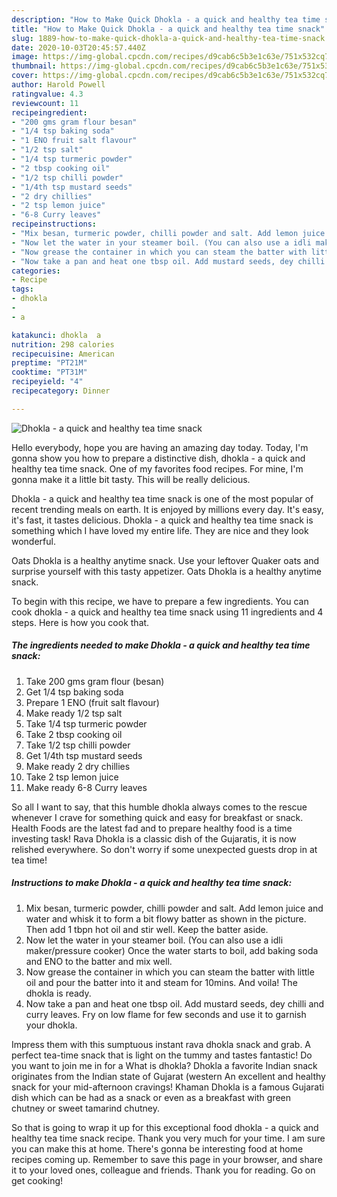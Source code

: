 ```yaml
---
description: "How to Make Quick Dhokla - a quick and healthy tea time snack"
title: "How to Make Quick Dhokla - a quick and healthy tea time snack"
slug: 1889-how-to-make-quick-dhokla-a-quick-and-healthy-tea-time-snack
date: 2020-10-03T20:45:57.440Z
image: https://img-global.cpcdn.com/recipes/d9cab6c5b3e1c63e/751x532cq70/dhokla-a-quick-and-healthy-tea-time-snack-recipe-main-photo.jpg
thumbnail: https://img-global.cpcdn.com/recipes/d9cab6c5b3e1c63e/751x532cq70/dhokla-a-quick-and-healthy-tea-time-snack-recipe-main-photo.jpg
cover: https://img-global.cpcdn.com/recipes/d9cab6c5b3e1c63e/751x532cq70/dhokla-a-quick-and-healthy-tea-time-snack-recipe-main-photo.jpg
author: Harold Powell
ratingvalue: 4.3
reviewcount: 11
recipeingredient:
- "200 gms gram flour besan"
- "1/4 tsp baking soda"
- "1 ENO fruit salt flavour"
- "1/2 tsp salt"
- "1/4 tsp turmeric powder"
- "2 tbsp cooking oil"
- "1/2 tsp chilli powder"
- "1/4th tsp mustard seeds"
- "2 dry chillies"
- "2 tsp lemon juice"
- "6-8 Curry leaves"
recipeinstructions:
- "Mix besan, turmeric powder, chilli powder and salt. Add lemon juice and water and whisk it to form a bit flowy batter as shown in the picture. Then add 1 tbpn hot oil and stir well. Keep the batter aside."
- "Now let the water in your steamer boil. (You can also use a idli maker/pressure cooker) Once the water starts to boil, add baking soda and ENO to the batter and mix well."
- "Now grease the container in which you can steam the batter with little oil and pour the batter into it and steam for 10mins. And voila! The dhokla is ready."
- "Now take a pan and heat one tbsp oil. Add mustard seeds, dey chilli and curry leaves. Fry on low flame for few seconds and use it to garnish your dhokla."
categories:
- Recipe
tags:
- dhokla
- 
- a

katakunci: dhokla  a 
nutrition: 298 calories
recipecuisine: American
preptime: "PT21M"
cooktime: "PT31M"
recipeyield: "4"
recipecategory: Dinner

---
```



![Dhokla - a quick and healthy tea time snack](https://img-global.cpcdn.com/recipes/d9cab6c5b3e1c63e/751x532cq70/dhokla-a-quick-and-healthy-tea-time-snack-recipe-main-photo.jpg)

Hello everybody, hope you are having an amazing day today. Today, I'm gonna show you how to prepare a distinctive dish, dhokla - a quick and healthy tea time snack. One of my favorites food recipes. For mine, I'm gonna make it a little bit tasty. This will be really delicious.

Dhokla - a quick and healthy tea time snack is one of the most popular of recent trending meals on earth. It is enjoyed by millions every day. It's easy, it's fast, it tastes delicious. Dhokla - a quick and healthy tea time snack is something which I have loved my entire life. They are nice and they look wonderful.

Oats Dhokla is a healthy anytime snack. Use your leftover Quaker oats and surprise yourself with this tasty appetizer. Oats Dhokla is a healthy anytime snack.


To begin with this recipe, we have to prepare a few ingredients. You can cook dhokla - a quick and healthy tea time snack using 11 ingredients and 4 steps. Here is how you cook that.

<!--inarticleads1-->

##### The ingredients needed to make Dhokla - a quick and healthy tea time snack:

1. Take 200 gms gram flour (besan)
1. Get 1/4 tsp baking soda
1. Prepare 1 ENO (fruit salt flavour)
1. Make ready 1/2 tsp salt
1. Take 1/4 tsp turmeric powder
1. Take 2 tbsp cooking oil
1. Take 1/2 tsp chilli powder
1. Get 1/4th tsp mustard seeds
1. Make ready 2 dry chillies
1. Take 2 tsp lemon juice
1. Make ready 6-8 Curry leaves


So all I want to say, that this humble dhokla always comes to the rescue whenever I crave for something quick and easy for breakfast or snack. Health Foods are the latest fad and to prepare healthy food is a time investing task! Rava Dhokla is a classic dish of the Gujaratis, it is now relished everywhere. So don&#39;t worry if some unexpected guests drop in at tea time! 

<!--inarticleads2-->

##### Instructions to make Dhokla - a quick and healthy tea time snack:

1. Mix besan, turmeric powder, chilli powder and salt. Add lemon juice and water and whisk it to form a bit flowy batter as shown in the picture. Then add 1 tbpn hot oil and stir well. Keep the batter aside.
1. Now let the water in your steamer boil. (You can also use a idli maker/pressure cooker) Once the water starts to boil, add baking soda and ENO to the batter and mix well.
1. Now grease the container in which you can steam the batter with little oil and pour the batter into it and steam for 10mins. And voila! The dhokla is ready.
1. Now take a pan and heat one tbsp oil. Add mustard seeds, dey chilli and curry leaves. Fry on low flame for few seconds and use it to garnish your dhokla.


Impress them with this sumptuous instant rava dhokla snack and grab. A perfect tea-time snack that is light on the tummy and tastes fantastic! Do you want to join me in for a What is dhokla? Dhokla a favorite Indian snack originates from the Indian state of Gujarat (western An excellent and healthy snack for your mid-afternoon cravings! Khaman Dhokla is a famous Gujarati dish which can be had as a snack or even as a breakfast with green chutney or sweet tamarind chutney. 

So that is going to wrap it up for this exceptional food dhokla - a quick and healthy tea time snack recipe. Thank you very much for your time. I am sure you can make this at home. There's gonna be interesting food at home recipes coming up. Remember to save this page in your browser, and share it to your loved ones, colleague and friends. Thank you for reading. Go on get cooking!
